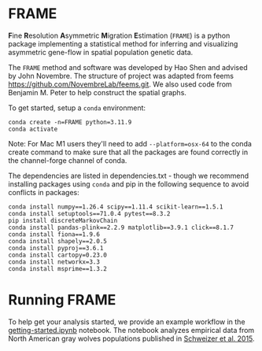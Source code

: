 

# FRAME

**F**ine **R**esolution **A**symmetric **M**igration **E**stimation (`FRAME`) is a python package 
implementing a statistical method for inferring and visualizing asymmetric gene-flow in 
spatial population genetic data.

The `FRAME` method and software was developed by Hao Shen and advised by John Novembre. The structure of project was adapted from feems https://github.com/NovembreLab/feems.git. We also used code from Benjamin M. Peter to help construct the spatial graphs. 
 
To get started, setup a `conda` environment:

```
conda create -n=FRAME python=3.11.9
conda activate 
```
Note: For Mac M1 users they'll need to add `--platform=osx-64` to the conda create command to make sure that all the packages are found correctly in the channel-forge channel of conda. 

The dependencies are listed in dependencies.txt - though we recommend installing packages using `conda` and pip in the following sequence to avoid conflicts in packages:

```
conda install numpy==1.26.4 scipy==1.11.4 scikit-learn==1.5.1
conda install setuptools==71.0.4 pytest==8.3.2
pip install discreteMarkovChain
conda install pandas-plink==2.2.9 matplotlib==3.9.1 click==8.1.7
conda install fiona==1.9.6
conda install shapely==2.0.5
conda install pyproj==3.6.1
conda install cartopy=0.23.0
conda install networkx=3.3
conda install msprime==1.3.2

```
# Running FRAME

To help get your analysis started, we provide an example workflow in the [getting-started.ipynb](https://github.com/NovembreLab/feems/blob/main/docsrc/notebooks/getting-started.ipynb) notebook. The notebook analyzes empirical data from North American gray wolves populations published in [Schweizer et al. 2015](https://onlinelibrary.wiley.com/doi/full/10.1111/mec.13364?casa_token=idW0quVPOU0AAAAA:o_ll85b8rDbnW3GtgVeeBUB4oDepm9hQW3Y445HI84LC5itXsiH9dGO-QYGPMsuz0b_7eNkRp8Mf6tlW). 
